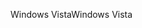 <span data-ttu-id="6dea4-101">Windows Vista</span><span class="sxs-lookup"><span data-stu-id="6dea4-101">Windows Vista</span></span>